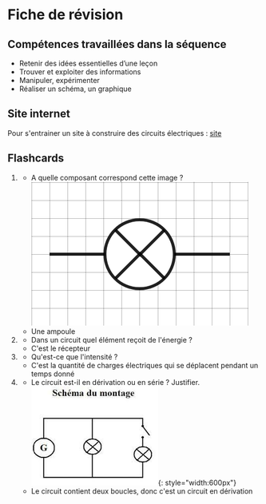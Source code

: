 # Fiche de révision


## Compétences travaillées dans la séquence
- Retenir des idées essentielles d’une leçon
- Trouver et exploiter des informations
- Manipuler, expérimenter
- Réaliser un schéma, un graphique


## Site internet

Pour s'entrainer un site à construire des circuits électriques :
[site](https://phet.colorado.edu/sims/html/circuit-construction-kit-dc-virtual-lab/latest/circuit-construction-kit-dc-virtual-lab_fr.html)


## Flashcards


<div markdown class="flashcard">

1. 
    - A quelle composant correspond cette image ? ![](Pictures/schemaAmpoule.png)
    - Une ampoule
2. 
    - Dans un circuit quel élément reçoit de l'énergie ?
    - C'est le récepteur
3. 
    - Qu'est-ce que l'intensité ?
    - C'est la quantité de charges électriques qui se déplacent pendant un temps donné
4. 
    -  Le circuit est-il en dérivation ou en série ? Justifier. ![](Pictures/circuitFicheRev.png){: style="width:600px"}
    - Le circuit contient deux boucles, donc c'est un circuit en dérivation

</div>
